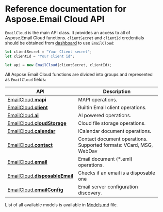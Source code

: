 # Reference documentation for Aspose.Email Cloud API

`EmailCloud` is the main API class. It provides an access to all of Aspose.Email Cloud functions.
`clientSecret` and `clientId` credentials should be obtained from [dashboard](https://dashboard.aspose.cloud/#/) to use `EmailCloud`:

```typescript
let clientSecret = "Your Client secret";
let clientId = "Your Client id";

let api = new EmailCloud(clientSecret, clientId);
```

All Aspose.Email Cloud functions are divided into groups and represented as `EmailCloud` fields:

API | Description
--- | -----------
[EmailCloud.**mapi**](MapiGroup.md) | MAPI operations.
[EmailCloud.**client**](ClientGroup.md) | Builtin Email client operations.
[EmailCloud.**ai**](AiGroup.md) | AI powered operations.
[EmailCloud.**cloudStorage**](CloudStorageGroup.md) | Cloud file storage operations.
[EmailCloud.**calendar**](CalendarApi_list.md) | iCalendar document operations.
[EmailCloud.**contact**](ContactApi_list.md) | Contact document operations. Supported formats: VCard, MSG, WebDav
[EmailCloud.**email**](EmailApi_list.md) | Email document (*.eml) operations.
[EmailCloud.**disposableEmail**](DisposableEmailApi_list.md) | Checks if an email is a disposable one
[EmailCloud.**emailConfig**](EmailConfigApi_list.md) | Email server configuration discovery.


List of all available models is available in [Models.md](Models.md) file.